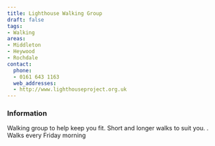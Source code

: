 ```yaml
---
title: Lighthouse Walking Group
draft: false
tags:
- Walking
areas:
- Middleton
- Heywood
- Rochdale
contact:
  phone:
  - 0161 643 1163
  web_addresses:
  - http://www.lighthouseproject.org.uk
---
```


### Information
Walking group to help keep you fit. Short and longer
walks to suit you.
.
Walks every Friday morning